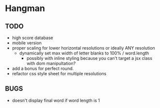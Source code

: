 # Hangman

## TODO
- high score database
- mobile version
- proper scaling for lower horizontal resolutions or ideally ANY resolution
    - dynamically set max width of letter blanks to 100% / word.length 
        - possibly with inline styling because you can't target a jsx class with dom manipultation?
- add a bonus for perfect round.
- refactor css style sheet for multiple resolutions

## BUGS
- doesn't display final word if word length is 1
